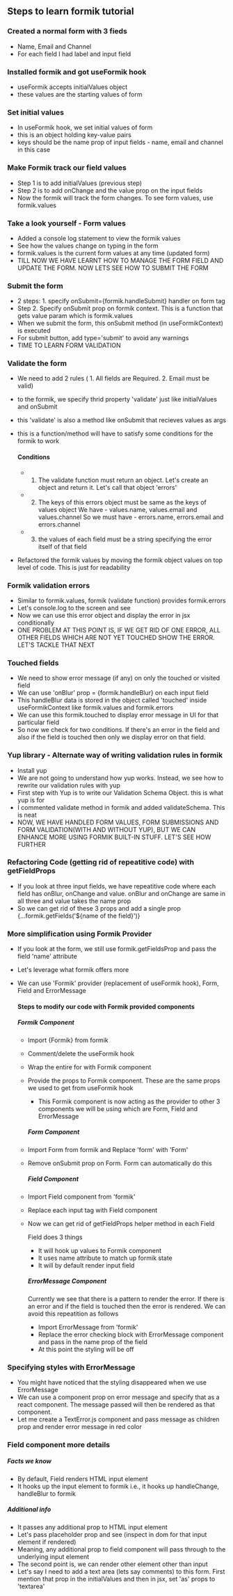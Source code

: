 ## Steps to learn formik tutorial

### Created a normal form with 3 fieds

- Name, Email and Channel
- For each field I had label and input field

### Installed formik and got useFormik hook

- useFormik accepts initialValues object
- these values are the starting values of form

### Set initial values

- In useFormik hook, we set initial values of form
- this is an object holding key-value pairs
- keys should be the name prop of input fields - name, email and channel in this case

### Make Formik track our field values

- Step 1 is to add initialValues (previous step)
- Step 2 is to add onChange and the value prop on the input fields
- Now the formik will track the form changes. To see form values, use formik.values

### Take a look yourself - Form values

- Added a console log statement to view the formik values
- See how the values change on typing in the form
- formik.values is the current form values at any time (updated form)
- TILL NOW WE HAVE LEARNT HOW TO MANAGE THE FORM FIELD AND UPDATE THE FORM. NOW LETS SEE HOW TO SUBMIT THE FORM

### Submit the form

- 2 steps: 1. specify onSubmit={formik.handleSubmit} handler on form tag
- Step 2. Specify onSubmit prop on formik context. This is a function that gets value param which is formik.values
- When we submit the form, this onSubmit method (in useFormikContext) is executed
- For submit button, add type='submit' to avoid any warnings
- TIME TO LEARN FORM VALIDATION

### Validate the form

- We need to add 2 rules ( 1. All fields are Required. 2. Email must be valid)
- to the formik, we specify thrid property 'validate' just like initialValues and onSubmit
- this 'validate' is also a method like onSubmit that recieves values as args
- this is a function/method will have to satisfy some conditions for the formik to work

  #### Conditions

  - 1.  The validate function must return an object. Let's create an object and return it. Let's call that object 'errors'
  - 2.  The keys of this errors object must be same as the keys of values object
        We have - values.name, values.email and values.channel
        So we must have - errors.name, errors.email and errors.channel
  - 3.  the values of each field must be a string specifying the error itself of that field

- Refactored the formik values by moving the formik object values on top level of code. This is just for readability

### Formik validation errors

- Similar to formik.values, formik (validate function) provides formik.errors
- Let's console.log to the screen and see
- Now we can use this error object and display the error in jsx conditionally
- ONE PROBLEM AT THIS POINT IS, IF WE GET RID OF ONE ERROR, ALL OTHER FIELDS WHICH ARE NOT YET TOUCHED SHOW THE ERROR. LET'S TACKLE THAT NEXT

### Touched fields

- We need to show error message (if any) on only the touched or visited field
- We can use 'onBlur' prop = {formik.handleBlur} on each input field
- This handleBlur data is stored in the object called 'touched' inside useFormikContext like formik.values and formik.errors
- We can use this formik.touched to display error message in UI for that particular field
- So now we check for two conditions. If there's an error in the field and also if the field is touched then only we display error on that field.

### Yup library - Alternate way of writing validation rules in formik

- Install yup
- We are not going to understand how yup works. Instead, we see how to rewrite our validation rules with yup
- First step with Yup is to write our Validation Schema Object. this is what yup is for
- I commented validate method in formik and added validateSchema. This is neat
- NOW, WE HAVE HANDLED FORM VALUES, FORM SUBMISSIONS AND FORM VALIDATION(WITH AND WITHOUT YUP), BUT WE CAN ENHANCE MORE USING FORMIK BUILT-IN STUFF. LET'S SEE HOW FURTHER

### Refactoring Code (getting rid of repeatitive code) with getFieldProps

- If you look at three input fields, we have repeatitive code where each field has onBlur, onChange and value. onBlur and onChange are same in all three and value takes the name prop
- So we can get rid of these 3 props and add a single prop {...formik.getFields('${name of the field}')}

### More simplification using Formik Provider

- If you look at the form, we still use formik.getFieldsProp and pass the field 'name' attribute
- Let's leverage what formik offers more
- We can use 'Formik' provider (replacement of useFormik hook), Form, Field and ErrorMessage

  #### Steps to modify our code with Formik provided components

  ##### Formik Component

  - Import {Formik} from formik
  - Comment/delete the useFormik hook
  - Wrap the entire for with Formik component
  - Provide the props to Formik component. These are the same props we used to get from useFormik hook

    - This Formik component is now acting as the provider to other 3 components we will be using which are Form, Field and ErrorMessage

    ##### Form Component

  - Import Form from formik and Replace 'form' with 'Form'
  - Remove onSubmit prop on Form. Form can automatically do this

    ##### Field Component

  - Import Field component from 'formik'
  - Replace each input tag with Field component
  - Now we can get rid of getFieldProps helper method in each Field

    Field does 3 things

    - It will hook up values to Formik component
    - It uses name attribute to match up formik state
    - It will by default render input field

    ##### ErrorMessage Component

    Currently we see that there is a pattern to render the error. If there is an error and if the field is touched then the error is rendered. We can avoid this repeatition as follows

    - Import ErrorMessage from 'formik'
    - Replace the error checking block with ErrorMessage component and pass in the name prop of the field
    - At this point the styling will be off

### Specifying styles with ErrorMessage

- You might have noticed that the styling disappeared when we use ErrorMessage
- We can use a component prop on error message and specify that as a react component. The message passed will then be rendered as that component.
- Let me create a TextError.js component and pass message as children prop and render error message in red color

### Field component more details

##### Facts we know

- By default, Field renders HTML input element
- It hooks up the input element to formik i.e., it hooks up handleChange, handleBlur to formik

##### Additional info

- It passes any additional prop to HTML input element
- Let's pass placeholder prop and see (inspect in dom for that input element if rendered)
- Meaning, any additional prop to field component will pass through to the underlying input element
- The second point is, we can render other element other than input
- Let's say I need to add a text area (lets say comments) to this form. First mention that prop in the initialValues and then in jsx, set 'as' props to 'textarea'
